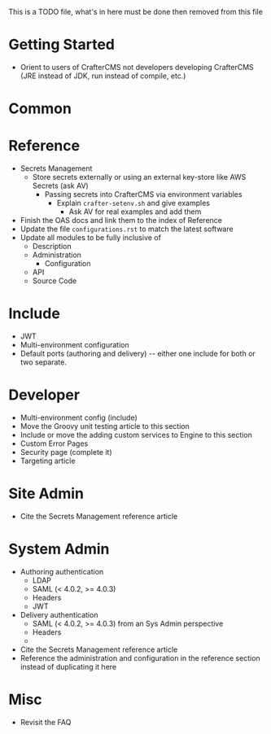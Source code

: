 This is a TODO file, what's in here must be done then removed from this file

Getting Started
===============
- Orient to users of CrafterCMS not developers developing CrafterCMS (JRE instead of JDK, run instead of compile, etc.)

Common
======

Reference
=========
- Secrets Management
  - Store secrets externally or using an external key-store like AWS Secrets (ask AV)
    - Passing secrets into CrafterCMS via environment variables
      - Explain `crafter-setenv.sh` and give examples
        - Ask AV for real examples and add them
- Finish the OAS docs and link them to the index of Reference
- Update the file `configurations.rst` to match the latest software
- Update all modules to be fully inclusive of
  - Description
  - Administration
    - Configuration
  - API
  - Source Code

Include
=======
- JWT
- Multi-environment configuration
- Default ports (authoring and delivery) -- either one include for both or two separate.

Developer
=========
- Multi-environment config (include)
- Move the Groovy unit testing article to this section
- Include or move the adding custom services to Engine to this section
- Custom Error Pages
- Security page (complete it)
- Targeting article

Site Admin
==========
- Cite the Secrets Management reference article

System Admin
============
- Authoring authentication
    - LDAP
    - SAML (< 4.0.2, >= 4.0.3)
    - Headers
    - JWT
- Delivery authentication
    - SAML (< 4.0.2, >= 4.0.3) from an Sys Admin perspective
    - Headers
    - 
- Cite the Secrets Management reference article
- Reference the administration and configuration in the reference section instead of duplicating it here

Misc
====
- Revisit the FAQ